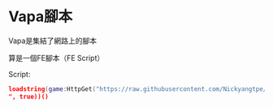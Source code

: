 # Vapa腳本
Vapa是集結了網路上的腳本

算是一個FE腳本（FE Script）

Script:
``` Lua
loadstring(game:HttpGet("https://raw.githubusercontent.com/Nickyangtpe/Vapa/main/Script.txt
", true))()
```
